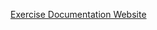 [Exercise Documentation Website](https://jderobot.github.io/RoboticsAcademy/exercises/IndustrialRobots/pick_place)
